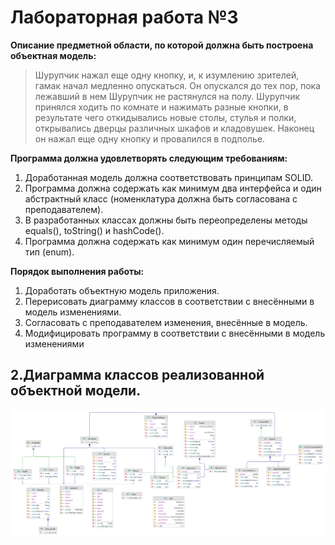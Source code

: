 # Лабораторная работа №3

**Описание предметной области, по которой должна быть построена объектная модель:**

> Шурупчик нажал еще одну кнопку, и, к изумлению зрителей, гамак начал медленно опускаться. Он опускался до тех пор,
> пока лежавший в нем Шурупчик не растянулся на полу. Шурупчик принялся ходить по комнате и нажимать разные кнопки, в
> результате чего откидывались новые столы, стулья и полки, открывались дверцы различных шкафов и кладовушек. Наконец он
> нажал еще одну кнопку и провалился в подполье.

**Программа должна удовлетворять следующим требованиям:**

1. Доработанная модель должна соответствовать принципам SOLID.
2. Программа должна содержать как минимум два интерфейса и один абстрактный класс (номенклатура должна быть согласована
   с преподавателем).
3. В разработанных классах должны быть переопределены методы equals(), toString() и hashCode().
4. Программа должна содержать как минимум один перечисляемый тип (enum).

**Порядок выполнения работы:**

1. Доработать объектную модель приложения.
2. Перерисовать диаграмму классов в соответствии с внесёнными в модель изменениями.
3. Согласовать с преподавателем изменения, внесённые в модель.
4. Модифицировать программу в соответствии с внесёнными в модель изменениями

## 2.Диаграмма классов реализованной объектной модели.

![uml image](uml.png)

